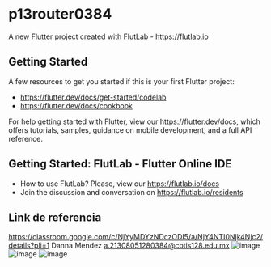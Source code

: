 # p13router0384

A new Flutter project created with FlutLab - https://flutlab.io

## Getting Started

A few resources to get you started if this is your first Flutter project:

- https://flutter.dev/docs/get-started/codelab
- https://flutter.dev/docs/cookbook

For help getting started with Flutter, view our
https://flutter.dev/docs, which offers tutorials,
samples, guidance on mobile development, and a full API reference.

## Getting Started: FlutLab - Flutter Online IDE

- How to use FlutLab? Please, view our https://flutlab.io/docs
- Join the discussion and conversation on https://flutlab.io/residents
## Link de referencia
https://classroom.google.com/c/NjYyMDYzNDczODI5/a/NjY4NTI0Njk4Njc2/details?pli=1
Danna Mendez a.21308051280384@cbtis128.edu.mx
![image](https://github.com/MendezD128/p13router0384/assets/143744206/72d9afe6-08cb-4e40-b902-9d06a3ae4967)
![image](https://github.com/MendezD128/p13router0384/assets/143744206/7a6670f5-6a39-43a2-bc21-25912be9e2f2)
![image](https://github.com/MendezD128/p13router0384/assets/143744206/495a31e7-2394-48b6-a938-889251f1e4be)



